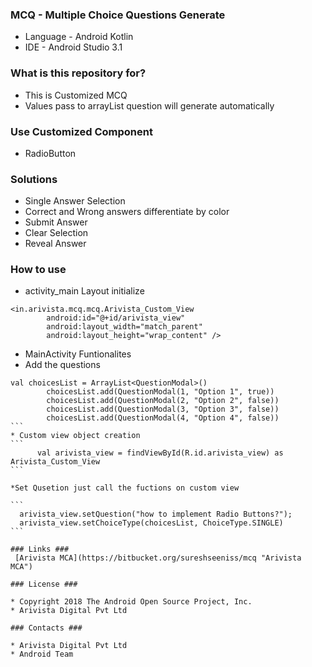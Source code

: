 ### MCQ - Multiple Choice Questions Generate ###

* Language - Android Kotlin
* IDE - Android Studio 3.1

### What is this repository for? ###

* This is Customized MCQ 
* Values pass to arrayList question will generate automatically

### Use Customized Component ###

* RadioButton

### Solutions ###

* Single Answer Selection
* Correct and Wrong answers differentiate by color
* Submit Answer
* Clear Selection
* Reveal Answer

### How to use ###

 * activity_main Layout initialize
 
```
<in.arivista.mcq.mcq.Arivista_Custom_View
        android:id="@+id/arivista_view"
        android:layout_width="match_parent"
        android:layout_height="wrap_content" />
```
* MainActivity Funtionalites
* Add the questions

````
val choicesList = ArrayList<QuestionModal>()
        choicesList.add(QuestionModal(1, "Option 1", true))
        choicesList.add(QuestionModal(2, "Option 2", false))
        choicesList.add(QuestionModal(3, "Option 3", false))
        choicesList.add(QuestionModal(4, "Option 4", false))
```
* Custom view object creation
```
      val arivista_view = findViewById(R.id.arivista_view) as Arivista_Custom_View
```

*Set Qusetion just call the fuctions on custom view 

```
  arivista_view.setQuestion("how to implement Radio Buttons?");
  arivista_view.setChoiceType(choicesList, ChoiceType.SINGLE)
```

### Links ###
 [Arivista MCA](https://bitbucket.org/sureshseeniss/mcq "Arivista MCA")

### License ###

* Copyright 2018 The Android Open Source Project, Inc.
* Arivista Digital Pvt Ltd

### Contacts ###

* Arivista Digital Pvt Ltd
* Android Team